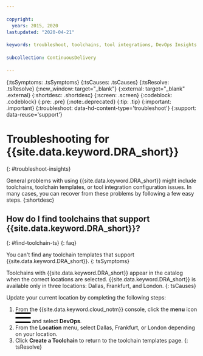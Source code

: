 ```yaml
---

copyright:
  years: 2015, 2020
lastupdated: "2020-04-21"

keywords: troubleshoot, toolchains, tool integrations, DevOps Insights

subcollection: ContinuousDelivery

---
```


{:tsSymptoms: .tsSymptoms}
{:tsCauses: .tsCauses}
{:tsResolve: .tsResolve}
{:new_window: target="_blank"}
{:external: target="_blank" .external}
{:shortdesc: .shortdesc}
{:screen: .screen}
{:codeblock: .codeblock}
{:pre: .pre}
{:note:.deprecated}
{:tip: .tip}
{:important: .important}
{:troubleshoot: data-hd-content-type='troubleshoot'}
{:support: data-reuse='support'}

# Troubleshooting for {{site.data.keyword.DRA_short}}
{: #troubleshoot-insights}

General problems with using {{site.data.keyword.DRA_short}} might include toolchains, toolchain templates, or tool integration configuration issues. In many cases, you can recover from these problems by following a few easy steps.
{:shortdesc}


## How do I find toolchains that support {{site.data.keyword.DRA_short}}?
{: #find-toolchain-ts}
{: faq}

You can't find any toolchain templates that support {{site.data.keyword.DRA_short}}.
{: tsSymptoms}

Toolchains with {{site.data.keyword.DRA_short}} appear in the catalog when the correct locations are selected. {{site.data.keyword.DRA_short}} is available only in three locations: Dallas, Frankfurt, and London.
{: tsCauses}

Update your current location by completing the following steps:

1. From the {{site.data.keyword.cloud_notm}} console, click the **menu** icon ![hamburger icon](images/icon_hamburger.svg) and select **DevOps**.
2. From the **Location** menu, select Dallas, Frankfurt, or London depending on your location.
3. Click **Create a Toolchain** to return to the toolchain templates page.
{: tsResolve}
